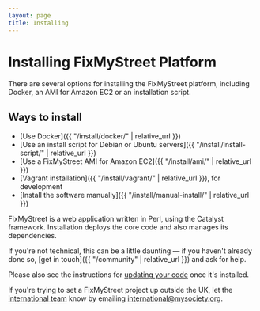 ```yaml
---
layout: page
title: Installing
---
```


# Installing FixMyStreet Platform

<p class="lead">
  There are several options for installing the FixMyStreet platform,
  including Docker, an AMI for Amazon EC2 or an installation script.
</p>

## Ways to install

* [Use Docker]({{ "/install/docker/" | relative_url }})
* [Use an install script for Debian or Ubuntu servers]({{ "/install/install-script/" | relative_url }})
* [Use a FixMyStreet AMI for Amazon EC2]({{ "/install/ami/" | relative_url }})
* [Vagrant installation]({{ "/install/vagrant/" | relative_url }}), for development
* [Install the software manually]({{ "/install/manual-install/" | relative_url }})

FixMyStreet is a web application written in Perl, using the Catalyst framework.
Installation deploys the core code and also manages its dependencies.

If you're not technical, this can be a little daunting &mdash; if you haven't
already done so, [get in touch]({{ "/community" | relative_url }}) and ask for help.

Please also see the instructions for [updating your code](/updating/) once it's installed.

If you're trying to set a FixMyStreet project up outside the UK, let the 
[international team](https://www.mysociety.org/about/mysociety-around-the-world/)
know by emailing
<a href="mailto:international&#64;mysociety.org">international&#64;mysociety.org</a>.
